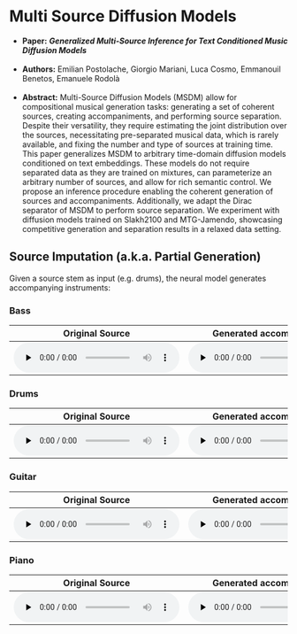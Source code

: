 # Multi Source Diffusion Models

 * **Paper:** ***Generalized Multi-Source Inference for Text Conditioned Music Diffusion Models***  <br/><br/>
 * **Authors:** Emilian Postolache, Giorgio Mariani, Luca Cosmo, Emmanouil Benetos, Emanuele Rodolà  <br/><br/>
 * **Abstract:** Multi-Source Diffusion Models (MSDM) allow for compositional musical generation tasks: generating a set of coherent sources, creating accompaniments, and performing source separation. Despite their versatility, they require estimating the joint distribution over the sources, necessitating pre-separated musical data, which is rarely available, and fixing the number and type of sources at training time. This paper generalizes MSDM to arbitrary time-domain diffusion models conditioned on text embeddings. These models do not require separated data as they are trained on mixtures, can parameterize an arbitrary number of sources, and allow for rich semantic control. We propose an inference procedure enabling the coherent generation of sources and accompaniments. Additionally, we adapt the Dirac separator of MSDM to perform source separation. We experiment with diffusion models trained on Slakh2100  and MTG-Jamendo, showcasing competitive generation and separation results in a relaxed data setting.


## Source Imputation (a.k.a. Partial Generation)
Given a source stem as input (e.g. drums), the neural model generates accompanying instruments:

### Bass
| Original Source| Generated accompaniment |
| :----------: | :----------: |
|<audio controls preload="none"><source src="media/inpainting/bass/1_cond.mp3" type="audio/mpeg"> </audio> |   <audio controls preload="none"><source src="media/inpainting/bass/1_mix.mp3" type="audio/mpeg"> </audio>|

### Drums
| Original Source | Generated accompaniment |
| :----------: | :----------: |
|<audio controls preload="none"><source src="media/inpainting/drums/1_cond.mp3" type="audio/mpeg"> </audio> |   <audio controls preload="none"><source src="media/inpainting/drums/1_mix.mp3" type="audio/mpeg"> </audio>|

### Guitar
| Original Source | Generated accompaniment|
| :----------: | :----------: |
|<audio controls preload="none"><source src="media/inpainting/guitar/1_cond.mp3" type="audio/mpeg"> </audio> |   <audio controls preload="none"><source src="media/inpainting/guitar/1_mix.mp3" type="audio/mpeg"> </audio>|

### Piano
| Original Source | Generated accompaniment|
| :----------: | :----------: |
|<audio controls preload="none"><source src="media/inpainting/piano2/1_cond.mp3" type="audio/mpeg"> </audio> |   <audio controls preload="none"><source src="media/inpainting/piano2/1_mix_opt.mp3" type="audio/mpeg"> </audio>|

<br/><br/>
